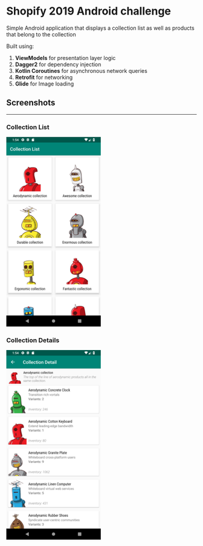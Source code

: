 # Shopify 2019 Android challenge

Simple Android application that displays a collection list as well as products that belong to the collection

Built using:
1. **ViewModels** for presentation layer logic
2. **Dagger2** for dependency injection
3. **Kotlin Coroutines** for asynchronous network queries
4. **Retrofit** for networking
5. **Glide** for Image loading


## Screenshots
-----------------------
### Collection List
<img src="Screenshots/Collection%20List%20Screen.png" height="500" >

### Collection Details
<img src="Screenshots/Collection%20Details%20Screen.png" height="500" >
